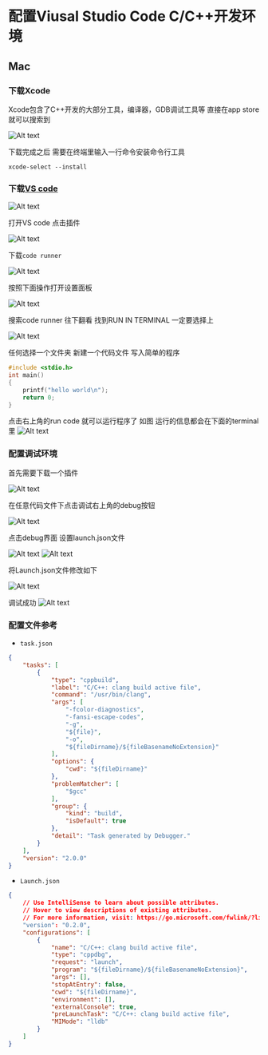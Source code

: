 # 配置Viusal Studio Code C/C++开发环境

## Mac

### 下载Xcode
Xcode包含了C++开发的大部分工具，编译器，GDB调试工具等
直接在app store就可以搜索到

![Alt text](./image/image.png)

下载完成之后 需要在终端里输入一行命令安装命令行工具
```
xcode-select --install
```

### 下载[VS code](https://code.visualstudio.com)
![Alt text](./image/image-1.png)

打开VS code 点击插件

![Alt text](./image/image-2.png)

下载``code runner``

![Alt text](./image/image-3.png)

按照下面操作打开设置面板

![Alt text](./image/image-5.png)

搜索code runner 往下翻看 找到RUN IN TERMINAL 一定要选择上

![Alt text](./image/image-4.png)

任何选择一个文件夹 新建一个代码文件 写入简单的程序
```c
#include <stdio.h>
int main()
{
    printf("hello world\n");
    return 0;
}
```
点击右上角的run code 就可以运行程序了 如图 运行的信息都会在下面的terminal里
![Alt text](./image/image-6.png)

### 配置调试环境

首先需要下载一个插件

![Alt text](./image/image-7.png)

在任意代码文件下点击调试右上角的debug按钮 

![Alt text](./image/image-10.png)

点击debug界面 设置launch.json文件

![Alt text](./image/image-11.png)
![Alt text](./image/image-12.png)

将Launch.json文件修改如下

![Alt text](./image/image-8.png)

调试成功
![Alt text](./image/image-9.png)

### 配置文件参考
* `task.json`
```json
{
    "tasks": [
        {
            "type": "cppbuild",
            "label": "C/C++: clang build active file",
            "command": "/usr/bin/clang",
            "args": [
                "-fcolor-diagnostics",
                "-fansi-escape-codes",
                "-g",
                "${file}",
                "-o",
                "${fileDirname}/${fileBasenameNoExtension}"
            ],
            "options": {
                "cwd": "${fileDirname}"
            },
            "problemMatcher": [
                "$gcc"
            ],
            "group": {
                "kind": "build",
                "isDefault": true
            },
            "detail": "Task generated by Debugger."
        }
    ],
    "version": "2.0.0"
}
```
* `Launch.json`
```json
{
    // Use IntelliSense to learn about possible attributes.
    // Hover to view descriptions of existing attributes.
    // For more information, visit: https://go.microsoft.com/fwlink/?linkid=830387
    "version": "0.2.0",
    "configurations": [
        {
            "name": "C/C++: clang build active file",
            "type": "cppdbg",
            "request": "launch",
            "program": "${fileDirname}/${fileBasenameNoExtension}",
            "args": [],
            "stopAtEntry": false,
            "cwd": "${fileDirname}",
            "environment": [],
            "externalConsole": true,
            "preLaunchTask": "C/C++: clang build active file",
            "MIMode": "lldb"
        }
    ]
}
```